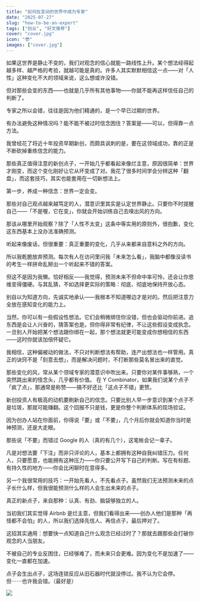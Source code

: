 ```yaml
---
title: "如何在变动的世界中成为专家"
date: "2025-07-27"
slug: "how-to-be-an-expert"
tags: ["创业", "好文推荐"]
cover: "cover.jpg"
icon: "😎"
images: ["cover.jpg"]
---
```

如果这世界是静止不变的，我们对观念的信心就能一路线性上升。某个想法经得起越多样、越严格的考验，就越可能是真的。许多人其实默默相信这一点——对「人性」这种变化不大的领域来说，这么想或许没错。



但对那些会变的东西——也就是几乎所有其他事物——你就不能再这样信任自己的判断了。



专家之所以会错，往往是因为他们精通的，是一个早已过期的世界。



有办法避免这种情况吗？能不能不被过时信念困住？答案是——可以，但得靠一点方法。



我曾经花了将近十年投资早期新创，而颇具讽刺的是，要在这领域成功，靠的正是不断砍掉重练信念的能力。



那些真正值得注意的新创点子，一开始几乎都看起来像烂主意，原因很简单：世界才刚变，而这个变化刚好让它从坏变成了对。我花了很多时间学会分辨这种「翻盘」，而这套技巧，其实也能套用在一切新想法上。



第一步，养成一种信念：世界一定会变。



那些对自己观点越来越笃定的人，潜意识里其实是认定世界静止。只要你不时提醒自己——「不是喔，它在变」，你就会开始训练自己去嗅出风的方向。



那该从哪里开始观察？除了「人性不太变」这条中等实用的原则外，很抱歉，变化这东西基本上没办法准确预测。



听起来像废话，但很重要：真正重要的变化，几乎从来都来自意料之外的方向。



所以我乾脆放弃预测。每次有人在访问里问我「未来怎么看」，我脑中都像没读书的考生一样拼命乱掰出一个听起来不错的答案。



但这不是因为我懒。恰好相反——我觉得，预测未来不但命中率可怜，还会让你思维变得僵硬。与其乱猜，不如选择更实际的策略：彻底、彻底地保持开放心态。



别自以为知道方向，先诚实地承认——我根本不知道哪边才是对的。然后把注意力全放在感知变化的能力上。



当然，你可以有一些假设性想法。它们会稍微绑住你没错，但也会驱动你前进。追东西是会让人兴奋的，猜答案也是。但你得非常有纪律，不让这些假设变成执念。
一旦别人开始把某个想法跟你绑在一起，那个想法就更可能变成你想相信的东西——这时你就该加倍怀疑它。



我相信，这种偏被动的做法，不只对判断想法有帮助，连产出想法也一样管用。真正的诀窍不是「刻意去想」，而是解决问题时，不打断那些莫名冒出来的直觉。



那些变化的风，常从某个领域专家的潜意识中吹出来。只要你对某件事够熟，一个突然跳出来的怪念头，几乎都有价值。
在 Y Combinator，如果我们说某个点子「疯了点」，那通常是称赞——搞不好还比「这点子不错」更赞。



新创投资人有极高的动机要刷新自己的信念。只要比别人早一步意识到某个点子不是垃圾，那就可能赚翻。这个回报不只是钱，更是你整个判断体系的现场验证。



因为创办人站在你面前，你得说「要」或「不要」，几个月后你就会知道你当时是神预测，还是大走眼。



那些说「不要」而错过 Google 的人（真的有几个），这笔帐会记一辈子。



凡是对想法要「下注」而非只评论的人，基本上都拥有这种自我纠错压力。任何人，只要愿意，也能拥有这种压力——你只要公开写下自己的判断。写在有标题、有持久性的地方——你会比闲聊时在意得多。



另一个我很常用的技巧：一开始先看人，不先看点子。虽然我们无法预测未来的点子长什么样，但我很能预测什么样的人会生出未来的点子。



真正的新点子，来自那种：认真、有劲、脑袋够独立的人。



当初我们其实觉得 Airbnb 是烂主意，但我们看得出来——创办人他们是那种「再怪都不会怕」的人，所以我们选择先信人、再信点子，最后押对了。



这招其实通用：想要快一点知道自己什么观念已经过时了？那就去跟那些会打破你观念的人当朋友。



不被自己的专业反困住，已经够难了，而未来只会更难。因为变化不是加速了——变化一直都在加速。



点子会生出点子，这场连锁反应从旧石器时代就没停过。我不认为它会停。
但⋯⋯也许我会错。（最好是）




![](https://prod-files-secure.s3.us-west-2.amazonaws.com/112d0858-5090-4d34-a606-b75eb8d65fd2/46476355-9cf3-4e99-9b7a-3531bc426380/1000202064.png?X-Amz-Algorithm=AWS4-HMAC-SHA256&X-Amz-Content-Sha256=UNSIGNED-PAYLOAD&X-Amz-Credential=ASIAZI2LB46636UYFMBB%2F20250913%2Fus-west-2%2Fs3%2Faws4_request&X-Amz-Date=20250913T181453Z&X-Amz-Expires=3600&X-Amz-Security-Token=IQoJb3JpZ2luX2VjENL%2F%2F%2F%2F%2F%2F%2F%2F%2F%2FwEaCXVzLXdlc3QtMiJGMEQCIGUmc5p%2BbF9gO7UKDHgLtkoq8y5FeqhAASKfldZ8yJ5lAiBEtcZ3nMP9hGLsNQwNkqiXeTS6Dcou0LlmmH3YP8woVSr%2FAwhLEAAaDDYzNzQyMzE4MzgwNSIM59jzi97VayFbZhXgKtwD7hxUzVy2PQtP2KyaRyhS0LJJ6aLl6dpzse%2F3httB36skoOt5mNSF52Ayh1KO1xoQKsQBsiuhOTogKpTuvlH2VKx5VLczSfgNVeuYuxpJiWbOwfVBc1C7HTIEedXjjpg29uw14ntfG6ZtRLgEFG%2FuRT3VDHoPdcgG9G6Ht9olHHwQ5ca7N4RUiHMl9rjImDVgzhgC2LOasftYZ8JOxZVZM3ceTG3NdCQA64sHhXrHIyToSU%2FLMmOfxrXWUKR2XsV7fcHvKQ0xUntwWWlIOqoUxR2xZeO52zKU3ylfPowcNpUBgjtZXz8fIrm7xyAtoaHLgYjNa6tbqz0pBWVvtjR1Ym6ivQBNBwnYrgB9IMYYQcdYztyvNRa8nEOck2Sbj56Z6LEQ31inwH6XcXsABQDIyjY%2Fbc2QOD0icASRaPMJ8%2B%2B2c9Q7XsMqusmvgLF0TPs8nUtvYqxoiteRtKZ3BDZrAka3mcH1xgr%2FkmOVWEU2h3hnthsvh6ONWJTi5%2FBfHQnzV7EBmJe47XL1nFQMQPJepdQt%2BAFAFQL2wOOIowCmd%2Bvy0Eq7n1gm2MvfS4iXRkvyUkAHiZ9uGbIl3VoXL8d9FCeMFJWaEkaP8nQmFVh8l8fj2GVOYtzMfsBZe08wg9aWxgY6pgENs%2Fuui5n1tH61oSUKlWo5Zita3qT%2Bw7GXNSiXKIPq5P7jbLBybeWhaxDxcJh9HxgrJlzwLdGfmJ8ujk45riOPFqfYd5BUR8KTkOCZaEMbxOfO4V49hdWKk3wXFr3S4%2Fud%2BrObkBmMYo51PjYLoJRwTn%2BtbWASnnbcYfd3yq6yJHVJ8oIA9zhMYjLzBp%2F%2ByBvi73kwxYqj%2B%2B%2FF17wEXiOU74RbO6ZC&X-Amz-Signature=7bdab25febdcdebda67a373eee9d3021a5b8b069c33e2c6f19d18982115d1174&X-Amz-SignedHeaders=host&x-amz-checksum-mode=ENABLED&x-id=GetObject)

